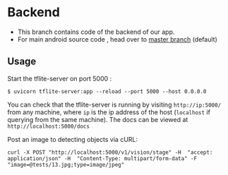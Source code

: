# Backend
- This branch contains code of the backend of our app.
- For main android source code , head over to [master branch](https://github.com/ucalyptus/NC_SVCE_MK200_Stargazers) (default)

## Usage

Start the tflite-server on port 5000 :

```shell
$ uvicorn tflite-server:app --reload --port 5000 --host 0.0.0.0
```

You can check that the tflite-server is running by visiting `http://ip:5000/` from any machine, where `ip` is the ip address of the host (`localhost` if querying from the same machine). The docs can be viewed at `http://localhost:5000/docs`

Post an image to detecting objects via cURL:

```shell
curl -X POST "http://localhost:5000/v1/vision/stage" -H  "accept: application/json" -H  "Content-Type: multipart/form-data" -F "image=@tests/13.jpg;type=image/jpeg"
```


